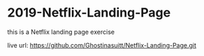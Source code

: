 # 2019-Netflix-Landing-Page
this is a Netflix landing page exercise 

live url: https://github.com/Ghostinasuitt/Netflix-Landing-Page.git
